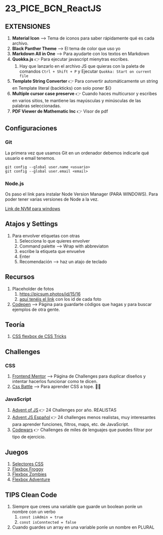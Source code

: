 # 23_PICE_BCN_ReactJS

## EXTENSIONES

1. **Material Icon** --> Tema de iconos para saber rápidamente qué es cada archivo.
2. **Black Panther Theme** --> El tema de color que uso yo
3. **Markdown All in One** --> Para ayudarte con los textos en Markdown
4. **Quokka.js** 👉 Para ejecutar javascript mienytras escribes.
   1. Hay que lanzarlo en el archivo JS que quieras con la paleta de comandos `Ctrl + Shift + P` y Ejecutar `Quokka: Start on current file`
5. **Template String Converter** 👉 Para convertir automáticamente un string en Template literal (backticks) con solo poner ${}
6. **Multiple cursor case preserve** 👉 Cuando haces multicursor y escribes en varios sitios, te mantiene las mayúsculas y minúsculas de las palabras seleccionadas.
7. **PDF Viewer de Mathematic Inc** 👉 Visor de pdf


## Configuraciones

### Git

La primera vez que usamos Git en un ordenador debemos indicarle qué usuario e email tenemos.

```
git config --global user.name <usuario>
git config --global user.email <email>
```

### Node.js

Os paso el link para instalar Node Version Manager (PARA WINDOWS). Para poder tener varias versiones de Node a la vez. 

[Link de NVM para windows](https://github.com/coreybutler/nvm-windows/releases)

## Atajos y Settings

1. Para envolver etiquetas con otras
   1. Selecciona lo que quieres envolver
   2. Command palette --> Wrap with abbreviaton
   3. escribe la etiqueta que envuelve
   4. Enter
   5. Recomendación --> haz un atajo de teclado


## Recursos

1. Placeholder de fotos
   1. https://picsum.photos/id/15/16
   2. [aquí tenéis el link](https://picsum.photos/images) con los id de cada foto
2. [Codepen](https://codepen.io/) --> Página para guardarte códigos que hagas y para buscar ejemplos de otra gente.


## Teoría

1. [CSS flexbox de CSS Tricks](https://css-tricks.com/snippets/css/a-guide-to-flexbox/)


## Challenges

### CSS

1. [Frontend Mentor](https://www.frontendmentor.io/) --> Página de Challenges para duplicar diseños y intentar hacerlos funcionar como te dicen.
2. [Css Battle](https://cssbattle.dev/) --> Para aprender CSS a tope. 🤯🤯

### JavaScript

1. [Advent of JS](https://www.adventofjs.com/) 👉 24 Challenges por año. REALISTAS
2. [Advent JS Español](https://adventjs.dev/) 👉 24 challenges menos realistas, muy interesantes para aprender funciones, filtros, maps, etc. de JavaScript.
3. [Codewars](https://www.codewars.com/) 👉 Challenges de miles de lenguajes que puedes filtrar por tipo de ejercicio.

## Juegos

1. [Selectores CSS](https://flukeout.github.io/)
2. [Flexbox Froggy](https://flexboxfroggy.com/#es)
3. [Flexbox Zombies](https://mastery.games/post/flexboxzombies2/)
4. [Flexbox Adventure](https://codingfantasy.com/games/flexboxadventure)



## TIPS Clean Code

1. Siempre que crees una variable que guarde un boolean ponle un nombre con un verbo
   1. `const isAdmin = true`
   2. `const isConntected = false` 
2. Cuando guardes un array en una variable ponle un nombre en PLURAL 